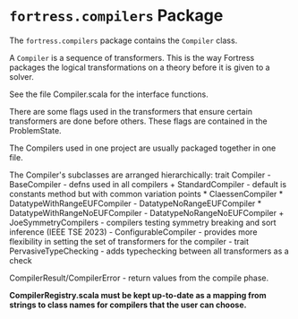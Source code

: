 # `fortress.compilers` Package

The `fortress.compilers` package contains the `Compiler` class.  

A `Compiler` is a sequence of transformers.  This is the way Fortress packages the logical transformations on a theory before it is given to a solver.

See the file Compiler.scala for the interface functions.

There are some flags used in the transformers that
ensure certain transformers are done before others. These flags are contained in the ProblemState.

The Compilers used in one project are usually packaged together in one file.

The Compiler's subclasses are arranged hierarchically:
trait Compiler
    - BaseCompiler - defns used in all compilers
		+ StandardCompiler - default is constants method but with common variation points
			* ClaessenCompiler
			* DatatypeWithRangeEUFCompiler
				- DatatypeNoRangeEUFCompiler
			* DatatypeWithRangeNoEUFCompiler
				- DatatypeNoRangeNoEUFCompiler
		+ JoeSymmetryCompilers - compilers testing symmetry breaking and sort inference (IEEE TSE 2023)
	- ConfigurableCompiler - provides more flexibility in setting the set of transformers for the compiler
	- trait PervasiveTypeChecking - adds typechecking between all transformers as a check

CompilerResult/CompilerError - return values from the compile phase.

**CompilerRegistry.scala must be kept up-to-date as a mapping from strings to class names for compilers that the user can choose.**